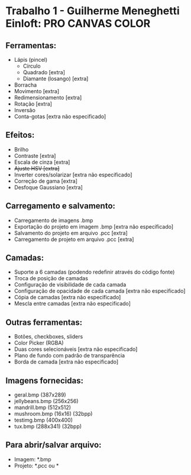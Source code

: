 # Trabalho 1 - Guilherme Meneghetti Einloft: PRO CANVAS COLOR
## Ferramentas:
- Lápis (pincel)
	- Círculo
	- Quadrado [extra]
	- Diamante (losango) [extra]
- Borracha
- Movimento [extra]
- Redimensionamento [extra]
- Rotação [extra]
- Inversão
- Conta-gotas [extra não especificado]

## Efeitos:
- Brilho
- Contraste [extra]
- Escala de cinza [extra]
- ~~Ajuste HSV [extra]~~
- Inverter cores/solarizar [extra não especificado]
- Correção de gama [extra]
- Desfoque Gaussiano [extra]

## Carregamento e salvamento:
- Carregamento de imagens .bmp
- Exportação do projeto em imagem .bmp [extra não especificado]
- Salvamento do projeto em arquivo .pcc [extra]
- Carregamento de projeto em arquivo .pcc [extra]

## Camadas:
- Suporte a 6 camadas (podendo redefinir através do código fonte)
- Troca de posição de camadas
- Configuração de visibilidade de cada camada
- Configuração de opacidade de cada camada [extra não especificado]
- Cópia de camadas [extra não especificado]
- Mescla entre camadas [extra não especificado]

## Outras ferramentas:
- Botões, checkboxes, sliders
- Color Picker (RGBA)
- Duas cores selecionáveis [extra não especificado]
- Plano de fundo com padrão de transparência
- Borda de camada [extra não especificado]

## Imagens fornecidas:
- geral.bmp (387x289)
- jellybeans.bmp (256x256)
- mandrill.bmp (512x512)
- mushroom.bmp (16x16) (32bpp)
- testimg.bmp (400x400)
- tux.bmp (288x341) (32bpp)

## Para abrir/salvar arquivo:
- Imagem: *.bmp
- Projeto: *.pcc ou *